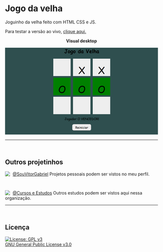 # Jogo da velha
Joguinho da velha feito com HTML CSS e JS.

Para testar a versão ao vivo, [clique aqui.](https://cursos-e-estudos.github.io/jogo-da-velha/)
<br>

<p align="center">
<b> Visual desktop </b>
</p>
<p align="center">
  <img width="720" src="assets/screenshots/screenshot1.png">
</p>

---

<br>

<!-- 
<p align="center">
<b> Visual mobile </b>
</p>
<p align="center">
  <img width="200" src="assets/screenshots/screenshot2.png">&nbsp; &nbsp; &nbsp; &nbsp; &nbsp; &nbsp; &nbsp; &nbsp;
  <img width="200" src="assets/screenshots/screenshot3.png">
</p>

---

<br> -->

## Outros projetinhos
[<img align="left" width="25" url="https://github.com/souvitorgabriel" src="https://avatars0.githubusercontent.com/u/29991853?s=460&u=416e49036d2486832c45c6cb26c65e24690a3c8a&v=4">](https://github.com/souvitorgabriel) [@SouVitorGabriel](https://github.com/souvitorgabriel) Projetos pessoais podem ser vistos no meu perfil.

<br>

[<img align="left" width="25" url="https://github.com/cursos-e-estudos" src="https://avatars0.githubusercontent.com/u/75458214">](https://github.com/cursos-e-estudos) [@Cursos e Estudos](https://github.com/cursos-e-estudos) Outros estudos podem ser vistos aqui nessa organização.

---

<br>

## Licença
[![License: GPL v3](https://img.shields.io/badge/License-GPL%20v3-blue.svg)](http://www.gnu.org/licenses/gpl-3.0)   
[GNU General Public License v3.0](LICENSE)
